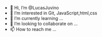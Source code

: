 - 👋 Hi, I’m @LucasJuvino
- 👀 I’m interested in Git, JavaScript,html,css
- 🌱 I’m currently learning ...
- 💞️ I’m looking to collaborate on ...
- 📫 How to reach me ...

<!---
LucasJuvino/LucasJuvino is a ✨ special ✨ repository because its `README.md` (this file) appears on your GitHub profile.
You can click the Preview link to take a look at your changes.
--->
